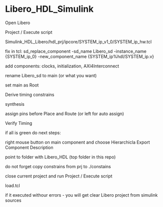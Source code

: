 # Libero_HDL_Simulink

Open Libero

Project / Execute script 

Simulink_HDL_Libero/hdl_prj/ipcore/SYSTEM_ip_v1_0/SYSTEM_ip_hw.tcl

fix in tcl: sd_replace_component -sd_name Libero_sd -instance_name {SYSTEM_ip_0} -new_component_name {SYSTEM_ip%hdl/SYSTEM_ip.v}

add components: clocks, initialization, AXI4Interconnect

rename Libero_sd to main (or what you want)

set main as Root

Derive timing constrains

synthesis

assign pins before Place and Route (or left for auto assign)

Verify Timing

if all is green do next steps:

right mouse button on main component and choose Hierarchicla Export Component Description

point to folder with Libero_HDL (top folder in this repo)

do not forget copy constrains from prj to ./constains

close current project and run Project / Execute script

load.tcl

if it executed withour errors - you will get clear Libero project from simulink sources 
